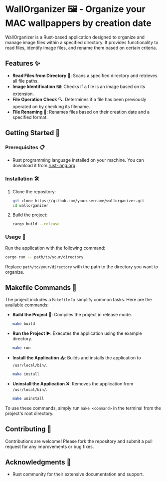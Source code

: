 # WallOrganizer 🖼️ - Organize your MAC wallpappers by creation date

WallOrganizer is a Rust-based application designed to organize and manage image files within a specified directory. It provides functionality to read files, identify image files, and rename them based on certain criteria.

## Features ✨

- **Read Files from Directory** 📂: Scans a specified directory and retrieves all file paths.
- **Image Identification** 🖼️: Checks if a file is an image based on its extension.
- **File Operation Check** 🔍: Determines if a file has been previously operated on by checking its filename.
- **File Renaming** 📝: Renames files based on their creation date and a specified format.

## Getting Started 🚀

### Prerequisites 📋

- Rust programming language installed on your machine. You can download it from [rust-lang.org](https://www.rust-lang.org/).

### Installation 🛠️

1. Clone the repository:
   ```bash
   git clone https://github.com/yourusername/wallorganizer.git
   cd wallorganizer
   ```

2. Build the project:
   ```bash
   cargo build --release
   ```

### Usage 🏃

Run the application with the following command:

```bash
cargo run -- path/to/your/directory
```

Replace `path/to/your/directory` with the path to the directory you want to organize.

## Makefile Commands 📜

The project includes a `Makefile` to simplify common tasks. Here are the available commands:

- **Build the Project** 🔨: Compiles the project in release mode.
  ```bash
  make build
  ```

- **Run the Project** ▶️: Executes the application using the example directory.
  ```bash
  make run
  ```

- **Install the Application** 📥: Builds and installs the application to `/usr/local/bin/`.
  ```bash
  make install
  ```

- **Uninstall the Application** ❌: Removes the application from `/usr/local/bin/`.
  ```bash
  make uninstall
  ```

To use these commands, simply run `make <command>` in the terminal from the project's root directory.

## Contributing 🤝

Contributions are welcome! Please fork the repository and submit a pull request for any improvements or bug fixes.

## Acknowledgments 🙏

- Rust community for their extensive documentation and support. 